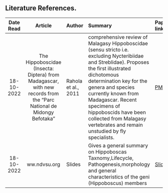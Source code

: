 Literature References.
---

Date Read| Article | Author | Summary | Paper-link 
:---: | :---: | :--- | :--- | :--- 
18-10-2022|The Hippoboscidae (Insecta: Diptera) from Madagascar, with new records from the “Parc National de Midongy Befotaka”|Rahola et al., 2011|comprehensive review of Malagasy Hippoboscidae (sensu stricto i.e. excluding Nycteribiidae and Streblidae). Proposes the first illustrated dichotomous determination key for the genera and species currently known from Madagascar. Recent specimens of hippoboscids have been collected from Malagasy vertebrates and remain unstudied by fly specialists.|[PMC](https://www.ncbi.nlm.nih.gov/pmc/articles/PMC3671411/)
18-10-2022|ww.ndvsu.org|Slides|Gives a general summary on Hippoboscas Taxnomy,Lifecycle, Pathogenesis,morphology and general characteristics of the geni (Hippoboscus) members|[SlideS](https://www.ndvsu.org/images/StudyMaterials/Parasitology/Hippoboscidae.pdf)


